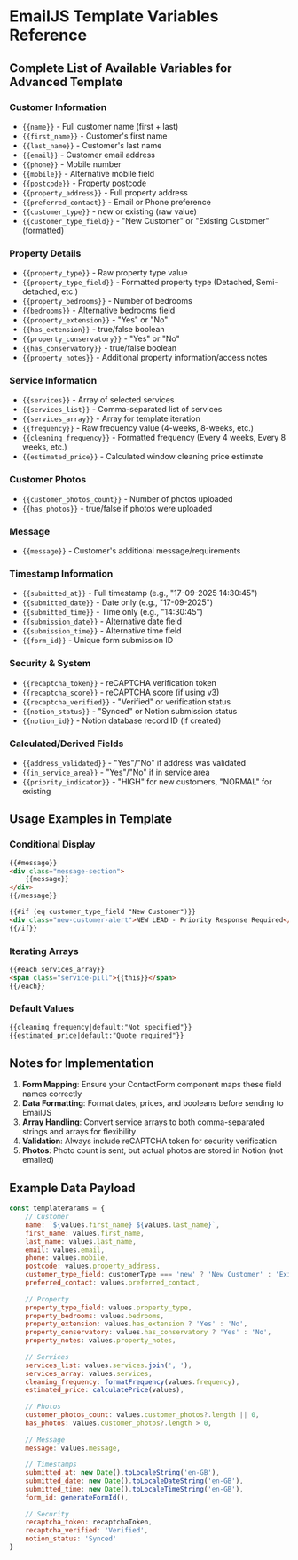 # EmailJS Template Variables Reference

## Complete List of Available Variables for Advanced Template

### Customer Information
- `{{name}}` - Full customer name (first + last)
- `{{first_name}}` - Customer's first name
- `{{last_name}}` - Customer's last name
- `{{email}}` - Customer email address
- `{{phone}}` - Mobile number
- `{{mobile}}` - Alternative mobile field
- `{{postcode}}` - Property postcode
- `{{property_address}}` - Full property address
- `{{preferred_contact}}` - Email or Phone preference
- `{{customer_type}}` - new or existing (raw value)
- `{{customer_type_field}}` - "New Customer" or "Existing Customer" (formatted)

### Property Details
- `{{property_type}}` - Raw property type value
- `{{property_type_field}}` - Formatted property type (Detached, Semi-detached, etc.)
- `{{property_bedrooms}}` - Number of bedrooms
- `{{bedrooms}}` - Alternative bedrooms field
- `{{property_extension}}` - "Yes" or "No"
- `{{has_extension}}` - true/false boolean
- `{{property_conservatory}}` - "Yes" or "No"
- `{{has_conservatory}}` - true/false boolean
- `{{property_notes}}` - Additional property information/access notes

### Service Information
- `{{services}}` - Array of selected services
- `{{services_list}}` - Comma-separated list of services
- `{{services_array}}` - Array for template iteration
- `{{frequency}}` - Raw frequency value (4-weeks, 8-weeks, etc.)
- `{{cleaning_frequency}}` - Formatted frequency (Every 4 weeks, Every 8 weeks, etc.)
- `{{estimated_price}}` - Calculated window cleaning price estimate

### Customer Photos
- `{{customer_photos_count}}` - Number of photos uploaded
- `{{has_photos}}` - true/false if photos were uploaded

### Message
- `{{message}}` - Customer's additional message/requirements

### Timestamp Information
- `{{submitted_at}}` - Full timestamp (e.g., "17-09-2025 14:30:45")
- `{{submitted_date}}` - Date only (e.g., "17-09-2025")
- `{{submitted_time}}` - Time only (e.g., "14:30:45")
- `{{submission_date}}` - Alternative date field
- `{{submission_time}}` - Alternative time field
- `{{form_id}}` - Unique form submission ID

### Security & System
- `{{recaptcha_token}}` - reCAPTCHA verification token
- `{{recaptcha_score}}` - reCAPTCHA score (if using v3)
- `{{recaptcha_verified}}` - "Verified" or verification status
- `{{notion_status}}` - "Synced" or Notion submission status
- `{{notion_id}}` - Notion database record ID (if created)

### Calculated/Derived Fields
- `{{address_validated}}` - "Yes"/"No" if address was validated
- `{{in_service_area}}` - "Yes"/"No" if in service area
- `{{priority_indicator}}` - "HIGH" for new customers, "NORMAL" for existing

## Usage Examples in Template

### Conditional Display
```html
{{#message}}
<div class="message-section">
    {{message}}
</div>
{{/message}}

{{#if (eq customer_type_field "New Customer")}}
<div class="new-customer-alert">NEW LEAD - Priority Response Required</div>
{{/if}}
```

### Iterating Arrays
```html
{{#each services_array}}
<span class="service-pill">{{this}}</span>
{{/each}}
```

### Default Values
```html
{{cleaning_frequency|default:"Not specified"}}
{{estimated_price|default:"Quote required"}}
```

## Notes for Implementation

1. **Form Mapping**: Ensure your ContactForm component maps these field names correctly
2. **Data Formatting**: Format dates, prices, and booleans before sending to EmailJS
3. **Array Handling**: Convert service arrays to both comma-separated strings and arrays for flexibility
4. **Validation**: Always include reCAPTCHA token for security verification
5. **Photos**: Photo count is sent, but actual photos are stored in Notion (not emailed)

## Example Data Payload
```javascript
const templateParams = {
    // Customer
    name: `${values.first_name} ${values.last_name}`,
    first_name: values.first_name,
    last_name: values.last_name,
    email: values.email,
    phone: values.mobile,
    postcode: values.property_address,
    customer_type_field: customerType === 'new' ? 'New Customer' : 'Existing Customer',
    preferred_contact: values.preferred_contact,
    
    // Property
    property_type_field: values.property_type,
    property_bedrooms: values.bedrooms,
    property_extension: values.has_extension ? 'Yes' : 'No',
    property_conservatory: values.has_conservatory ? 'Yes' : 'No',
    property_notes: values.property_notes,
    
    // Services
    services_list: values.services.join(', '),
    services_array: values.services,
    cleaning_frequency: formatFrequency(values.frequency),
    estimated_price: calculatePrice(values),
    
    // Photos
    customer_photos_count: values.customer_photos?.length || 0,
    has_photos: values.customer_photos?.length > 0,
    
    // Message
    message: values.message,
    
    // Timestamps
    submitted_at: new Date().toLocaleString('en-GB'),
    submitted_date: new Date().toLocaleDateString('en-GB'),
    submitted_time: new Date().toLocaleTimeString('en-GB'),
    form_id: generateFormId(),
    
    // Security
    recaptcha_token: recaptchaToken,
    recaptcha_verified: 'Verified',
    notion_status: 'Synced'
}
```